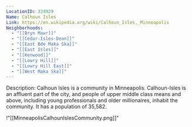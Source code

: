 ```yaml
---
LocationID: 324929
Name: Calhoun Isles
Link: https://en.wikipedia.org/wiki/Calhoun_Isles,_Minneapolis
Neighborhoods:
  - "[[Bryn Mawr]]"
  - "[[Cedar-Isles-Dean]]"
  - "[[East Bde Maka Ska]]"
  - "[[East Isles]]"
  - "[[Kenwood]]"
  - "[[Lowry Hill]]"
  - "[[Lowry Hill East]]"
  - "[[West Maka Ska]]"
---
```


Description:
Calhoun Isles is a community in Minneapolis. Calhoun-Isles is an affluent part of the city, and people of upper middle class means and above, including young professionals and older millionaires, inhabit the community. It has a population of 35,582.


!"[[MinneapolisCalhounIslesCommunity.png]]"